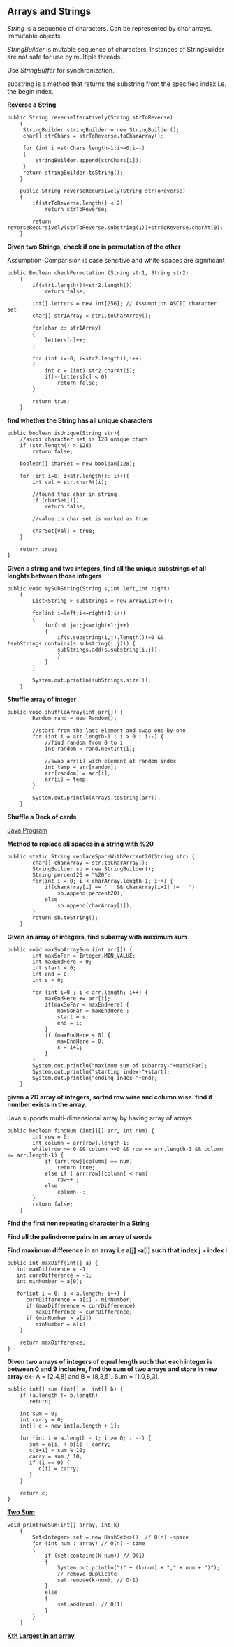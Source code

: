 ## Arrays and Strings

 *String* is a sequence of characters. Can be represented by char arrays. Immutable objects.
 
 *StringBuilder* is mutable sequence of characters. Instances of StringBuilder are not safe for use by multiple threads.
 
 Use *StringBuffer* for synchronization.

 substring is a method that returns the substring from the specified index i.e. the begin index.

**Reverse a String**

 ```
 public String reverseIteratively(String strToReverse)
     {
      StringBuilder stringBuilder = new StringBuilder();
      char[] strChars = strToReverse.toCharArray();

      for (int i =strChars.length-1;i>=0;i--)
      {
          stringBuilder.append(strChars[i]);
      }
      return stringBuilder.toString();
     }

     public String reverseRecursively(String strToReverse)
     {
         if(strToReverse.length() < 2)
             return strToReverse;

         return reverseRecursively(strToReverse.substring(1))+strToReverse.charAt(0);
     }
  ```
**Given two Strings, check if one is permutation of the other**

 Assumption-Comparision is case sensitive and white spaces are significant

 ```
 public Boolean checkPermutation (String str1, String str2)
     {
         if(str1.length()!=str2.length())
             return false;

         int[] letters = new int[256]; // Assumption ASCII character set
         char[] str1Array = str1.toCharArray();

         for(char c: str1Array)
         {
             letters[c]++;
         }

         for (int i=-0; i<str2.length();i++)
         {
             int c = (int) str2.charAt(i);
             if(--letters[c] < 0)
                 return false;
         }

         return true;
     }
 ```

 **find whether the String has all unique characters**

    
    public boolean isUnique(String str){
 		//ascii character set is 128 unique chars
 		if (str.length() > 128)
 			return false;

 		boolean[] charSet = new boolean[128];

 		for (int i=0; i<str.length(); i++){
 			int val = str.charAt(i);

 			//found this char in string
 			if (charSet[i])
 				return false;

 			//value in char set is marked as true

 			charSet[val] = true;
 		}

 		return true;
 	}
 
**Given a string and two integers, find all the unique substrings of all lenghts between those integers**

```
public void mySubString(String s,int left,int right)
    {
        List<String > subStrings = new ArrayList<>();

        for(int i=left;i<=right+1;i++)
        {
            for(int j=i;j<=right+1;j++)
            {
                if(s.substring(i,j).length()!=0 && !subStrings.contains(s.substring(i,j))) {
                subStrings.add(s.substring(i,j));
                }
            }
        }

        System.out.println(subStrings.size());
    }
```

**Shuffle array of integer**
```
public void shuffleArray(int arr[]) {
        Random rand = new Random();

        //start from the last element and swap one-by-one
        for (int i = arr.length-1 ; i > 0 ; i--) {
            //find random from 0 to i
            int random = rand.nextInt(i);
            
            //swap arr[i] with element at random index
            int temp = arr[random];
            arr[random] = arr[i];
            arr[i] = temp;
        }

        System.out.println(Arrays.toString(arr));
    }
```

**Shuffle a Deck of cards**

[Java Program](https://github.com/ankurjuneja/React-Java-Concepts/blob/master/src/ArraysAndStrings/Deck.java)

**Method to replace all spaces in a string with %20**
```
public static String replaceSpaceWithPercent20(String str) {
        char[] charArray = str.toCharArray();
        StringBuilder sb = new StringBuilder();
        String percent20 = "%20";
        for(int i = 0; i < charArray.length-1; i++) {
            if(charArray[i] == ' ' && charArray[i+1] != ' ')
                sb.append(percent20);
            else
                sb.append(charArray[i]);
        }
        return sb.toString();
    }
```

**Given an array of integers, find subarray with maximum sum**
```
public void maxSubArraySum (int arr[]) {
        int maxSoFar = Integer.MIN_VALUE;
        int maxEndHere = 0;
        int start = 0;
        int end = 0;
        int s = 0;

        for (int i=0 ; i < arr.length; i++) {
            maxEndHere += arr[i];
            if(maxSoFar < maxEndHere) {
                maxSoFar = maxEndHere ;
                start = s;
                end = i;
            }
            if (maxEndHere < 0) {
                maxEndHere = 0;
                s = i+1;
            }
        }
        System.out.println("maximum sum of subarray-"+maxSoFar);
        System.out.println("starting index-"+start);
        System.out.println("ending index-"+end);
    }
```

**given a 2D array of integers, sorted row wise and column wise. find if number exists in the array.**

Java supports multi-dimensional array by having array of arrays.

```
public boolean findNum (int[][] arr, int num) {
        int row = 0;
        int column = arr[row].length-1;
        while(row >= 0 && column >=0 && row <= arr.length-1 && column <= arr.length-1) {
            if (arr[row][column] == num)
                return true;
            else if ( arr[row][column] < num)
                row++ ;
            else
                column--;
        }
        return false;
    }
```

**Find the first non repeating character in a String**

**Find all the palindrome pairs in an array of words**

**Find maximum difference in an array i.e a[j] -a[i] such that index j > index i**

```
public int maxDiff(int[] a) {
   int maxDifference = -1;
   int currDifference = -1;
   int minNumber = a[0];
   
   for(int i = 0; i < a.length; i++) {
      currDifference = a[i] - minNumber;
      if (maxDifference < currDifference)
         maxDifference = currDifference;
      if (minNumber > a[i])
         minNumber = a[i];
    }
    
    return maxDifference;
}
```
**Given two arrays of integers of equal length such that each integer is between 0 and 9 inclusive, find the sum of two arrays and store in new array**
ex- A = [2,4,8] and B = [8,3,5]. Sum = [1,0,8,3].

```
public int[] sum (int[] a, int[] b) {
    if (a.length != b.length)
       return;
    
    int sum = 0;
    int carry = 0;
    int[] c = new int[a.length + 1];
    
    for (int i = a.length - 1; i >= 0; i --) {
       sum = a[i] + b[i] + carry;
       c[i+1] = sum % 10;
       carry = sum / 10;
       if (i == 0) {
          c[i] = carry;
       }
    }
    
    return c;
}
```

**[Two Sum](https://github.com/ankurjuneja/React-Java-Concepts/blob/master/src/ArraysAndStrings/TwoSum.java)**
```
void printTwoSum(int[] array, int k)
    {
        Set<Integer> set = new HashSet<>(); // O(n) -space
        for (int num : array) // O(n) - time
        {
            if (set.contains(k-num)) // O(1)
            {
                System.out.println("(" + (k-num) + "," + num + ")");
                // remove duplicate
                set.remove(k-num); // O(1)
            }
            else
            {
                set.add(num); // O(1)
            }
        }
    }
```

**[Kth Largest in an array](https://github.com/ankurjuneja/React-Java-Concepts/blob/master/src/ArraysAndStrings/Kthlargest.java)**